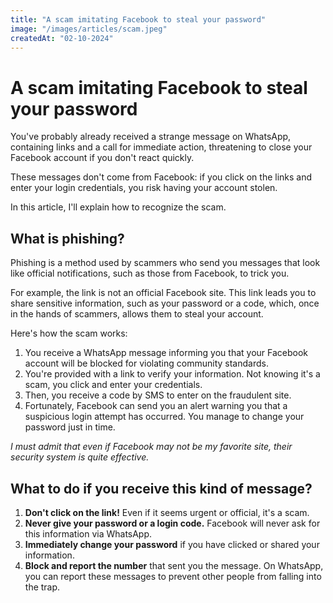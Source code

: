 ```yaml
---
title: "A scam imitating Facebook to steal your password"
image: "/images/articles/scam.jpeg"
createdAt: "02-10-2024"
---
```


# A scam imitating Facebook to steal your password

You've probably already received a strange message on WhatsApp, containing links and a call for immediate action, threatening to close your Facebook account if you don't react quickly.

These messages don't come from Facebook: if you click on the links and enter your login credentials, you risk having your account stolen.

In this article, I'll explain how to recognize the scam.

## What is phishing?

Phishing is a method used by scammers who send you messages that look like official notifications, such as those from Facebook, to trick you.

For example, the link is not an official Facebook site. This link leads you to share sensitive information, such as your password or a code, which, once in the hands of scammers, allows them to steal your account.

Here's how the scam works:

1. You receive a WhatsApp message informing you that your Facebook account will be blocked for violating community standards.
2. You're provided with a link to verify your information. Not knowing it's a scam, you click and enter your credentials.
3. Then, you receive a code by SMS to enter on the fraudulent site.
4. Fortunately, Facebook can send you an alert warning you that a suspicious login attempt has occurred. You manage to change your password just in time.

_I must admit that even if Facebook may not be my favorite site, their security system is quite effective._

## What to do if you receive this kind of message?

1. **Don't click on the link!** Even if it seems urgent or official, it's a scam.
2. **Never give your password or a login code.** Facebook will never ask for this information via WhatsApp.
3. **Immediately change your password** if you have clicked or shared your information.
4. **Block and report the number** that sent you the message. On WhatsApp, you can report these messages to prevent other people from falling into the trap.

